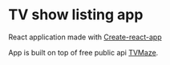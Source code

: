 # TV show listing app

React application made with [Create-react-app](https://create-react-app.dev/)

App is built on top of free public api [TVMaze](http://www.tvmaze.com/api).

